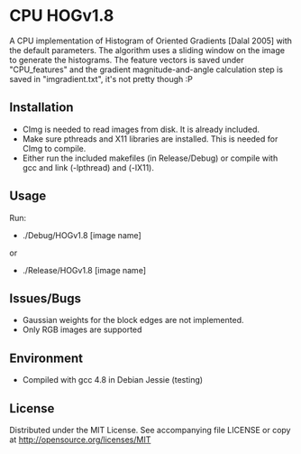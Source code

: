 # CPU HOGv1.8

A CPU implementation of Histogram of Oriented Gradients [Dalal 2005] with the default parameters. The algorithm uses a sliding window on the image to generate the histograms. The feature vectors is saved under "CPU_features" and the gradient magnitude-and-angle calculation step is saved in "imgradient.txt", it's not pretty though :P

## Installation
* CImg is needed to read images from disk. It is already included.
* Make sure pthreads and X11 libraries are installed. This is needed for CImg to compile.
* Either run the included makefiles (in Release/Debug) or compile with gcc and link (-lpthread) and (-lX11).

## Usage
Run:
* ./Debug/HOGv1.8 [image name]

 or
* ./Release/HOGv1.8 [image name]

## Issues/Bugs
* Gaussian weights for the block edges are not implemented.
* Only RGB images are supported

## Environment
* Compiled with gcc 4.8 in Debian Jessie (testing)

## License

Distributed under the MIT License.
See accompanying file LICENSE or copy at
http://opensource.org/licenses/MIT
